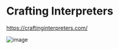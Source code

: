 # Crafting Interpreters
 https://craftinginterpreters.com/


![image](https://github.com/maxumi/Crafting-Interpreters/assets/24715174/c731499e-4015-44e0-95d5-5edd46a080d0)
